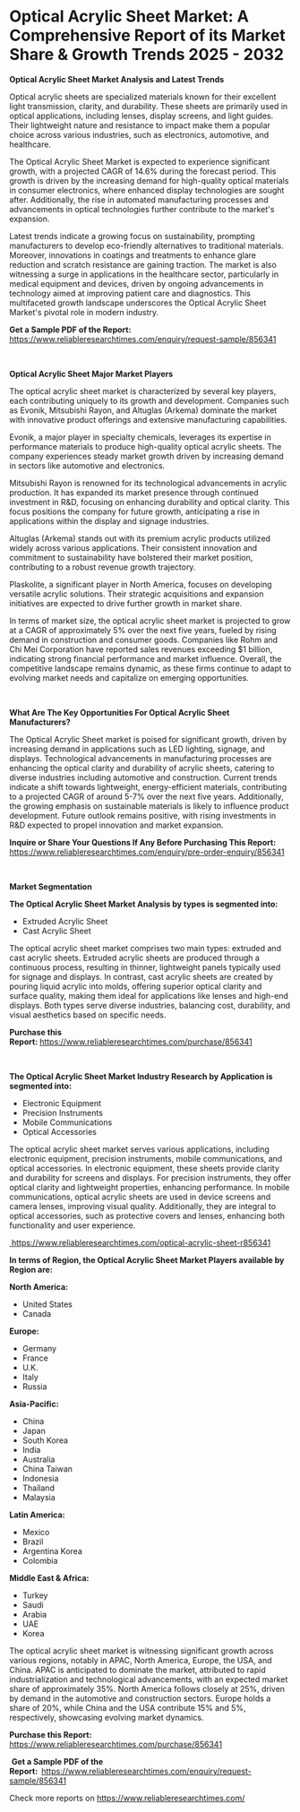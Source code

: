 <p><h1>Optical Acrylic Sheet Market: A Comprehensive Report of its Market Share & Growth Trends 2025 - 2032</h1></p><p><strong>Optical Acrylic Sheet Market Analysis and Latest Trends</strong></p>
<p><p>Optical acrylic sheets are specialized materials known for their excellent light transmission, clarity, and durability. These sheets are primarily used in optical applications, including lenses, display screens, and light guides. Their lightweight nature and resistance to impact make them a popular choice across various industries, such as electronics, automotive, and healthcare.</p><p>The Optical Acrylic Sheet Market is expected to experience significant growth, with a projected CAGR of 14.6% during the forecast period. This growth is driven by the increasing demand for high-quality optical materials in consumer electronics, where enhanced display technologies are sought after. Additionally, the rise in automated manufacturing processes and advancements in optical technologies further contribute to the market's expansion.</p><p>Latest trends indicate a growing focus on sustainability, prompting manufacturers to develop eco-friendly alternatives to traditional materials. Moreover, innovations in coatings and treatments to enhance glare reduction and scratch resistance are gaining traction. The market is also witnessing a surge in applications in the healthcare sector, particularly in medical equipment and devices, driven by ongoing advancements in technology aimed at improving patient care and diagnostics. This multifaceted growth landscape underscores the Optical Acrylic Sheet Market's pivotal role in modern industry.</p></p>
<p><strong>Get a Sample PDF of the Report:&nbsp;</strong> <a href="https://www.reliableresearchtimes.com/enquiry/request-sample/856341?utm_campaign=2723&utm_medium=2&utm_source=Github&utm_content=ia&utm_term=02032025&utm_id=optical-acrylic-sheet">https://www.reliableresearchtimes.com/enquiry/request-sample/856341</a></p>
<p>&nbsp;</p>
<p><strong>Optical Acrylic Sheet Major Market Players</strong></p>
<p><p>The optical acrylic sheet market is characterized by several key players, each contributing uniquely to its growth and development. Companies such as Evonik, Mitsubishi Rayon, and Altuglas (Arkema) dominate the market with innovative product offerings and extensive manufacturing capabilities. </p><p>Evonik, a major player in specialty chemicals, leverages its expertise in performance materials to produce high-quality optical acrylic sheets. The company experiences steady market growth driven by increasing demand in sectors like automotive and electronics.</p><p>Mitsubishi Rayon is renowned for its technological advancements in acrylic production. It has expanded its market presence through continued investment in R&D, focusing on enhancing durability and optical clarity. This focus positions the company for future growth, anticipating a rise in applications within the display and signage industries.</p><p>Altuglas (Arkema) stands out with its premium acrylic products utilized widely across various applications. Their consistent innovation and commitment to sustainability have bolstered their market position, contributing to a robust revenue growth trajectory.</p><p>Plaskolite, a significant player in North America, focuses on developing versatile acrylic solutions. Their strategic acquisitions and expansion initiatives are expected to drive further growth in market share.</p><p>In terms of market size, the optical acrylic sheet market is projected to grow at a CAGR of approximately 5% over the next five years, fueled by rising demand in construction and consumer goods. Companies like Rohm and Chi Mei Corporation have reported sales revenues exceeding $1 billion, indicating strong financial performance and market influence. Overall, the competitive landscape remains dynamic, as these firms continue to adapt to evolving market needs and capitalize on emerging opportunities.</p></p>
<p>&nbsp;</p>
<p><strong>What Are The Key Opportunities For Optical Acrylic Sheet Manufacturers?</strong></p>
<p><p>The Optical Acrylic Sheet market is poised for significant growth, driven by increasing demand in applications such as LED lighting, signage, and displays. Technological advancements in manufacturing processes are enhancing the optical clarity and durability of acrylic sheets, catering to diverse industries including automotive and construction. Current trends indicate a shift towards lightweight, energy-efficient materials, contributing to a projected CAGR of around 5-7% over the next five years. Additionally, the growing emphasis on sustainable materials is likely to influence product development. Future outlook remains positive, with rising investments in R&D expected to propel innovation and market expansion.</p></p>
<p><strong>Inquire or Share Your Questions If Any Before Purchasing This Report:</strong> <a href="https://www.reliableresearchtimes.com/enquiry/pre-order-enquiry/856341?utm_campaign=2723&utm_medium=2&utm_source=Github&utm_content=ia&utm_term=02032025&utm_id=optical-acrylic-sheet">https://www.reliableresearchtimes.com/enquiry/pre-order-enquiry/856341</a></p>
<p>&nbsp;</p>
<p><strong>Market Segmentation</strong></p>
<p><strong>The Optical Acrylic Sheet Market Analysis by types is segmented into:</strong></p>
<p><ul><li>Extruded Acrylic Sheet</li><li>Cast Acrylic Sheet</li></ul></p>
<p><p>The optical acrylic sheet market comprises two main types: extruded and cast acrylic sheets. Extruded acrylic sheets are produced through a continuous process, resulting in thinner, lightweight panels typically used for signage and displays. In contrast, cast acrylic sheets are created by pouring liquid acrylic into molds, offering superior optical clarity and surface quality, making them ideal for applications like lenses and high-end displays. Both types serve diverse industries, balancing cost, durability, and visual aesthetics based on specific needs.</p></p>
<p><strong>Purchase this Report:&nbsp;</strong><a href="https://www.reliableresearchtimes.com/purchase/856341?utm_campaign=2723&utm_medium=2&utm_source=Github&utm_content=ia&utm_term=02032025&utm_id=optical-acrylic-sheet">https://www.reliableresearchtimes.com/purchase/856341</a></p>
<p>&nbsp;</p>
<p><strong>The Optical Acrylic Sheet Market Industry Research by Application is segmented into:</strong></p>
<p><ul><li>Electronic Equipment</li><li>Precision Instruments</li><li>Mobile Communications</li><li>Optical Accessories</li></ul></p>
<p><p>The optical acrylic sheet market serves various applications, including electronic equipment, precision instruments, mobile communications, and optical accessories. In electronic equipment, these sheets provide clarity and durability for screens and displays. For precision instruments, they offer optical clarity and lightweight properties, enhancing performance. In mobile communications, optical acrylic sheets are used in device screens and camera lenses, improving visual quality. Additionally, they are integral to optical accessories, such as protective covers and lenses, enhancing both functionality and user experience.</p></p>
<p><a href="https://www.reliableresearchtimes.com/optical-acrylic-sheet-r856341?utm_campaign=2723&utm_medium=2&utm_source=Github&utm_content=ia&utm_term=02032025&utm_id=optical-acrylic-sheet">&nbsp;https://www.reliableresearchtimes.com/optical-acrylic-sheet-r856341</a></p>
<p><strong>In terms of Region, the Optical Acrylic Sheet Market Players available by Region are:</strong></p>
<p>
    <p> <strong> North America: </strong>
        <ul>
            <li>United States</li>
            <li>Canada</li>
        </ul>
        </p> 
    <p> <strong> Europe: </strong>
        <ul>
            <li>Germany</li>
            <li>France</li>
            <li>U.K.</li>
            <li>Italy</li>
            <li>Russia</li>
        </ul>
        </p> 
    <p> <strong> Asia-Pacific: </strong>
        <ul>
            <li>China</li>
            <li>Japan</li>
            <li>South Korea</li>
            <li>India</li>
            <li>Australia</li>
            <li>China Taiwan</li>
            <li>Indonesia</li>
            <li>Thailand</li>
            <li>Malaysia</li>
        </ul>
        </p> 
    <p> <strong> Latin America: </strong>
        <ul>
            <li>Mexico</li>
            <li>Brazil</li>
            <li>Argentina Korea</li>
            <li>Colombia</li>
        </ul>
        </p> 
    <p> <strong> Middle East & Africa: </strong>
        <ul>
            <li>Turkey</li>
            <li>Saudi</li>
            <li>Arabia</li>
            <li>UAE</li>
            <li>Korea</li>
        </ul>
    </p>
    </p>
<p><p>The optical acrylic sheet market is witnessing significant growth across various regions, notably in APAC, North America, Europe, the USA, and China. APAC is anticipated to dominate the market, attributed to rapid industrialization and technological advancements, with an expected market share of approximately 35%. North America follows closely at 25%, driven by demand in the automotive and construction sectors. Europe holds a share of 20%, while China and the USA contribute 15% and 5%, respectively, showcasing evolving market dynamics.</p></p>
<p><strong>Purchase this Report: </strong><a href="https://www.reliableresearchtimes.com/purchase/856341?utm_campaign=2723&utm_medium=2&utm_source=Github&utm_content=ia&utm_term=02032025&utm_id=optical-acrylic-sheet">https://www.reliableresearchtimes.com/purchase/856341</a></p>
<p>&nbsp;<strong>Get a Sample PDF of the Report:&nbsp;&nbsp;</strong><a href="https://www.reliableresearchtimes.com/enquiry/request-sample/856341?utm_campaign=2723&utm_medium=2&utm_source=Github&utm_content=ia&utm_term=02032025&utm_id=optical-acrylic-sheet">https://www.reliableresearchtimes.com/enquiry/request-sample/856341</a></p>
<p><strong></strong></p>
<p>Check more reports on <a href="https://www.reliableresearchtimes.com/?utm_campaign=2723&utm_medium=2&utm_source=Github&utm_content=ia&utm_term=02032025&utm_id=optical-acrylic-sheet">https://www.reliableresearchtimes.com/</a></p>